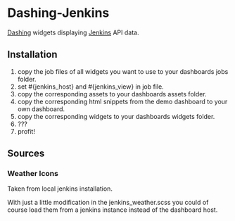 # Dashing-Jenkins

[Dashing](http://shopify.github.com/dashing/) widgets displaying [Jenkins](http://jenkins-ci.org/) API data.

## Installation

1. copy the job files of all widgets you want to use to your dashboards jobs folder.
2. set #{jenkins_host} and #{jenkins_view} in job file.
3. copy the corresponding assets to your dashboards assets folder.
4. copy the corresponding html snippets from the demo dashboard to your own dashboard.
5. copy the corresponding widgets to your dashboards widgets folder.
6. ???
7. profit!

## Sources

### Weather Icons

Taken from local jenkins installation.

With just a little modification in the jenkins_weather.scss you could of course load them from a jenkins instance instead of the dashboard host.